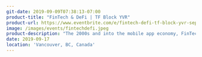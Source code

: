 ```yaml
---
git-date: 2019-09-09T07:38:13-07:00
product-title: "FinTech & DeFi | TF Block YVR"
product-url: https://www.eventbrite.com/e/fintech-defi-tf-block-yvr-september-17-2019-tickets-69096921753?aff=ebdssbdestsearch
image: /images/events/fintechdefi.jpeg
product-description: "The 2000s and into the mobile app economy, FinTech took off as every financial institution became a Technology company. With Bitcoin, a new paradigm was created and DeFi (Decentralized Finance) was born. With new companies looking to create DeFi solution and how we optimize usage of blockchain and cryptocurrency, what is on the horizon? Come see what's next!"  
date: 2019-09-17
location: 'Vancouver, BC, Canada'
---
```

